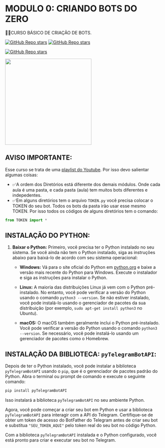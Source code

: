 # MODULO 0: CRIANDO BOTS DO ZERO
👨‍⚖️CURSO BÁSICO DE CRIAÇÃO DE BOTS.

[![GitHub Repo stars](https://img.shields.io/badge/VILHALVA-GITHUB-03A9F4?logo=github)](https://github.com/VILHALVA) 
[![GitHub Repo stars](https://img.shields.io/badge/NOSSOS-CURSOS-03A9F4?logo=github)](https://github.com/VILHALVA?tab=repositories&q=CURSO&type=public&language=&sort=) <br>

[![GitHub Repo stars](https://img.shields.io/badge/-PLAYLIST%20DO%20YOUTUBE-blueviolet)](https://www.youtube.com/playlist?list=PLheIVUbpfWZ2wDRHulCcuIVF-9lkIvyBi)

<img src="https://static-s.aa-cdn.net/img/gp/20600015011937/Awi79vd4pDQb-YvVtdgiyecFOuZBezvRScyq5mkBbfkJSG5TlwH9BYq-EuPGKfPmm-8?v=1" align="center" width="280"> <br>

## AVISO IMPORTANTE:
Esse curso se trata de uma [playlist do Youtube](https://www.youtube.com/playlist?list=PLheIVUbpfWZ2wDRHulCcuIVF-9lkIvyBi). Por isso devo salientar algumas coisas:
* ✅A ordem dos Diretórios está diferente dos demais módulos. Onde cada aula é uma pasta, e cada pasta (aula) tem muitos bots diferentes e indepedentes.
* ✅Em alguns diretórios tem o arquivo `TOKEN.py` você precisa colocar o TOKEN do seu bot. Todos os bots da pasta irão usar esse mesmo TOKEN. Por isso todos os códigos de alguns diretórios tem o comando: 
```python
from TOKEN import *
```

## INSTALAÇÃO DO PYTHON:
1. **Baixar o Python:** Primeiro, você precisa ter o Python instalado no seu sistema. Se você ainda não tem o Python instalado, siga as instruções abaixo para baixá-lo de acordo com seu sistema operacional:

   - **Windows:** Vá para o site oficial do Python em [python.org](https://www.python.org/downloads/windows/) e baixe a versão mais recente do Python para Windows. Execute o instalador e siga as instruções para instalar o Python.

   - **Linux:** A maioria das distribuições Linux já vem com o Python pré-instalado. No entanto, você pode verificar a versão do Python usando o comando `python3 --version`. Se não estiver instalado, você pode instalá-lo usando o gerenciador de pacotes da sua distribuição (por exemplo, `sudo apt-get install python3` no Ubuntu).

   - **macOS:** O macOS também geralmente inclui o Python pré-instalado. Você pode verificar a versão do Python usando o comando `python3 --version`. Se necessário, você pode instalá-lo usando um gerenciador de pacotes como o Homebrew.

## INSTALAÇÃO DA BIBLIOTECA: `pyTelegramBotAPI`:
Depois de ter o Python instalado, você pode instalar a biblioteca `pyTelegramBotAPI` usando o `pip`, que é o gerenciador de pacotes padrão do Python. Abra o terminal ou prompt de comando e execute o seguinte comando:

```bash
pip install pyTelegramBotAPI
```

Isso instalará a biblioteca `pyTelegramBotAPI` no seu ambiente Python.

Agora, você pode começar a criar seu bot em Python e usar a biblioteca `pyTelegramBotAPI` para interagir com a API do Telegram. Certifique-se de obter um token de acesso do BotFather do Telegram antes de criar seu bot e substitua `"SEU_TOKEN_AQUI"` pelo token real do seu bot no código Python.

Com a biblioteca `pyTelegramBotAPI` instalada e o Python configurado, você está pronto para criar e executar seu bot no Telegram.